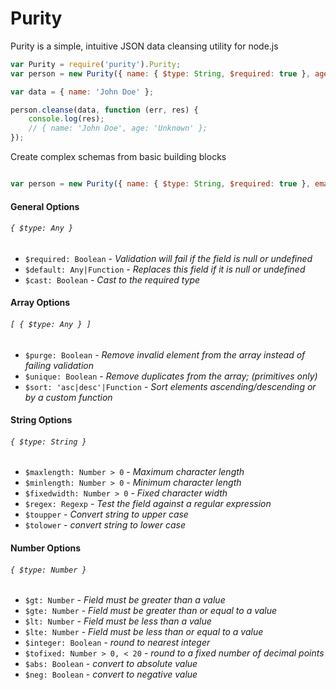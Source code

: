 # Purity

Purity is a simple, intuitive JSON data cleansing utility for node.js

```javascript
var Purity = require('purity').Purity;
var person = new Purity({ name: { $type: String, $required: true }, age: { $type: Number, $default: 'Unknown' } });

var data = { name: 'John Doe' };

person.cleanse(data, function (err, res) {
	console.log(res);
	// { name: 'John Doe', age: 'Unknown' };
});

```

Create complex schemas from basic building blocks

```javascript

var person = new Purity({ name: { $type: String, $required: true }, email: { $type:  } });

```


#### General Options

###### `{ $type: Any }`

* `$required: Boolean` - *Validation will fail if the field is null or undefined*
* `$default: Any|Function` - *Replaces this field if it is null or undefined*
* `$cast: Boolean` - *Cast to the required type*


#### Array Options

###### `[ { $type: Any } ]`

* `$purge: Boolean` - *Remove invalid element from the array instead of failing validation*
* `$unique: Boolean` - *Remove duplicates from the array; (primitives only)*
* `$sort: 'asc|desc'|Function` - *Sort elements ascending/descending or by a custom function*


#### String Options

###### `{ $type: String }`

* `$maxlength: Number > 0` - *Maximum character length*
* `$minlength: Number > 0` - *Minimum character length*
* `$fixedwidth: Number > 0` - *Fixed character width*
* `$regex: Regexp` - *Test the field against a regular expression*
* `$toupper` - *Convert string to upper case*
* `$tolower` - *convert string to lower case*


#### Number Options

###### `{ $type: Number }`

* `$gt: Number` - *Field must be greater than a value*
* `$gte: Number` - *Field must be greater than or equal to a value*
* `$lt: Number` - *Field must be less than a value*
* `$lte: Number` - *Field must be less than or equal to a value*
* `$integer: Boolean` - *round to nearest integer*
* `$tofixed: Number > 0, < 20` - *round to a fixed number of decimal points*
* `$abs: Boolean` - *convert to absolute value*
* `$neg: Boolean` - *convert to negative value*